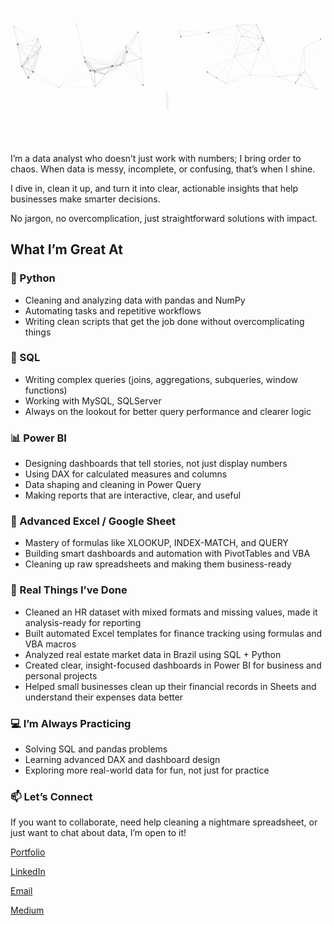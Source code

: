 <p align="center">
  <img src="Github Profile GIF.gif" alt="Hi, I'm Amarachi 👋 I'm a 🚀 Data Analyst 🚀">
</p>

I’m a data analyst who doesn’t just work with numbers; I bring order to chaos. When data is messy, incomplete, or confusing, that’s when I shine. 

I dive in, clean it up, and turn it into clear, actionable insights that help businesses make smarter decisions. 

No jargon, no overcomplication, just straightforward solutions with impact.

## What I’m Great At
### 🐍 Python
- Cleaning and analyzing data with pandas and NumPy
- Automating tasks and repetitive workflows
- Writing clean scripts that get the job done without overcomplicating things

### 🧮 SQL
- Writing complex queries (joins, aggregations, subqueries, window functions)
- Working with MySQL, SQLServer
- Always on the lookout for better query performance and clearer logic

### 📊 Power BI
- Designing dashboards that tell stories, not just display numbers
- Using DAX for calculated measures and columns
- Data shaping and cleaning in Power Query
- Making reports that are interactive, clear, and useful

### 🔢 Advanced Excel / Google Sheet
- Mastery of formulas like XLOOKUP, INDEX-MATCH, and QUERY
- Building smart dashboards and automation with PivotTables and VBA
- Cleaning up raw spreadsheets and making them business-ready

### 🚀 Real Things I’ve Done
- Cleaned an HR dataset with mixed formats and missing values, made it analysis-ready for reporting
- Built automated Excel templates for finance tracking using formulas and  VBA macros
- Analyzed real estate market data in Brazil using SQL + Python
- Created clear, insight-focused dashboards in Power BI for business and personal projects
- Helped small businesses clean up their financial records in Sheets and understand their expenses data better

### 💻 I’m Always Practicing
- Solving SQL and pandas problems
- Learning advanced DAX and dashboard design
- Exploring more real-world data for fun, not just for practice

### 📫 Let’s Connect
If you want to collaborate, need help cleaning a nightmare spreadsheet, or just want to chat about data, I’m open to it!

[Portfolio](https://paschalamarachi.carrd.co)

[LinkedIn](https://www.linkedin.com/in/paschal-amarachi-angel/)

[Email](https://mailto:amarachipaschal2@gmail.com)  

[Medium](https://medium.com/@paschalamarachiangel-p)

